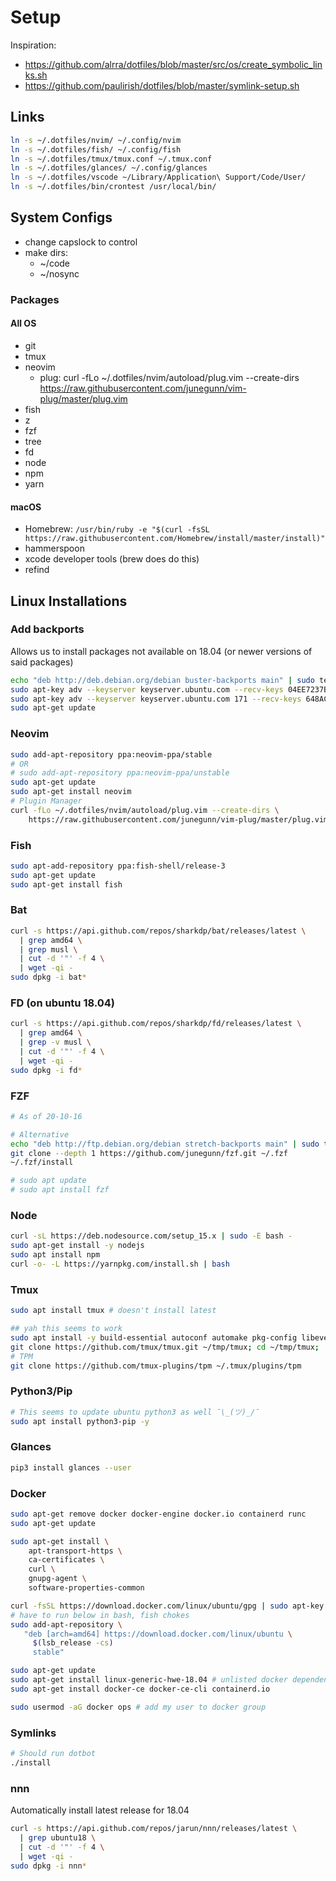# Setup

Inspiration:

- https://github.com/alrra/dotfiles/blob/master/src/os/create_symbolic_links.sh
- https://github.com/paulirish/dotfiles/blob/master/symlink-setup.sh

## Links

```bash
ln -s ~/.dotfiles/nvim/ ~/.config/nvim
ln -s ~/.dotfiles/fish/ ~/.config/fish
ln -s ~/.dotfiles/tmux/tmux.conf ~/.tmux.conf
ln -s ~/.dotfiles/glances/ ~/.config/glances
ln -s ~/.dotfiles/vscode ~/Library/Application\ Support/Code/User/
ln -s ~/.dotfiles/bin/crontest /usr/local/bin/
```

## System Configs

- change capslock to control
- make dirs:
  - ~/code
  - ~/nosync

### Packages

#### All OS

- git
- tmux
- neovim
  - plug: curl -fLo ~/.dotfiles/nvim/autoload/plug.vim --create-dirs \
    https://raw.githubusercontent.com/junegunn/vim-plug/master/plug.vim
- fish
- z
- fzf
- tree
- fd
- node
- npm
- yarn

#### macOS

- Homebrew: `/usr/bin/ruby -e "$(curl -fsSL https://raw.githubusercontent.com/Homebrew/install/master/install)"`
- hammerspoon
- xcode developer tools (brew does do this)
- refind

## Linux Installations

### Add backports

Allows us to install packages not available on 18.04 (or newer versions of said packages)

```bash
echo "deb http://deb.debian.org/debian buster-backports main" | sudo tee /etc/apt/sources.list.d/backports.list
sudo apt-key adv --keyserver keyserver.ubuntu.com --recv-keys 04EE7237B7D453EC
sudo apt-key adv --keyserver keyserver.ubuntu.com 171 --recv-keys 648ACFD622F3D138
sudo apt-get update
```

### Neovim

```bash
sudo add-apt-repository ppa:neovim-ppa/stable
# OR
# sudo add-apt-repository ppa:neovim-ppa/unstable
sudo apt-get update
sudo apt-get install neovim
# Plugin Manager
curl -fLo ~/.dotfiles/nvim/autoload/plug.vim --create-dirs \
    https://raw.githubusercontent.com/junegunn/vim-plug/master/plug.vim
```

### Fish

```bash
sudo apt-add-repository ppa:fish-shell/release-3
sudo apt-get update
sudo apt-get install fish
```

### Bat

```bash
curl -s https://api.github.com/repos/sharkdp/bat/releases/latest \
  | grep amd64 \
  | grep musl \
  | cut -d '"' -f 4 \
  | wget -qi -
sudo dpkg -i bat*
```

### FD (on ubuntu 18.04)

```bash
curl -s https://api.github.com/repos/sharkdp/fd/releases/latest \
  | grep amd64 \
  | grep -v musl \
  | cut -d '"' -f 4 \
  | wget -qi -
sudo dpkg -i fd*
```

### FZF

```bash
# As of 20-10-16

# Alternative
echo "deb http://ftp.debian.org/debian stretch-backports main" | sudo tee /etc/apt/sources.list.d/backports.list
git clone --depth 1 https://github.com/junegunn/fzf.git ~/.fzf
~/.fzf/install

# sudo apt update
# sudo apt install fzf
```

### Node

```bash
curl -sL https://deb.nodesource.com/setup_15.x | sudo -E bash -
sudo apt-get install -y nodejs
sudo apt install npm
curl -o- -L https://yarnpkg.com/install.sh | bash
```

### Tmux

```bash
sudo apt install tmux # doesn't install latest

## yah this seems to work
sudo apt install -y build-essential autoconf automake pkg-config libevent-dev libncurses5-dev bison byacc
git clone https://github.com/tmux/tmux.git ~/tmp/tmux; cd ~/tmp/tmux; ./autogen.sh; ./configure && make; sudo make install; tmux kill-server; tmux -V; rm -rf ~/tmp/tmux;
# TPM
git clone https://github.com/tmux-plugins/tpm ~/.tmux/plugins/tpm
```

### Python3/Pip

```bash
# This seems to update ubuntu python3 as well ¯\_(ツ)_/¯
sudo apt install python3-pip -y
```

### Glances

```bash
pip3 install glances --user
```

### Docker

```bash
sudo apt-get remove docker docker-engine docker.io containerd runc
sudo apt-get update

sudo apt-get install \
    apt-transport-https \
    ca-certificates \
    curl \
    gnupg-agent \
    software-properties-common

curl -fsSL https://download.docker.com/linux/ubuntu/gpg | sudo apt-key add -
# have to run below in bash, fish chokes
sudo add-apt-repository \
   "deb [arch=amd64] https://download.docker.com/linux/ubuntu \
	 $(lsb_release -cs)
	 stable"

sudo apt-get update
sudo apt-get install linux-generic-hwe-18.04 # unlisted docker dependency
sudo apt-get install docker-ce docker-ce-cli containerd.io

sudo usermod -aG docker ops # add my user to docker group
```

### Symlinks

```bash
# Should run dotbot
./install
```

### nnn

Automatically install latest release for 18.04

```bash
curl -s https://api.github.com/repos/jarun/nnn/releases/latest \
  | grep ubuntu18 \
  | cut -d '"' -f 4 \
  | wget -qi -
sudo dpkg -i nnn*
```
